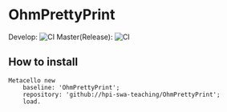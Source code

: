 # OhmPrettyPrint
Develop: ![CI](https://github.com/hpi-swa-teaching/OhmPrettyPrint/workflows/CI/badge.svg?branch=develop)
Master(Release): ![CI](https://github.com/hpi-swa-teaching/OhmPrettyPrint/workflows/CI/badge.svg?branch=master)

## How to install
```
Metacello new
	baseline: 'OhmPrettyPrint';
	repository: 'github://hpi-swa-teaching/OhmPrettyPrint';
	load.
```
